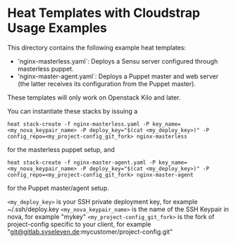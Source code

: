# Heat Templates with Cloudstrap Usage Examples

This directory contains the following example heat templates:

* 'nginx-masterless.yaml`: Deploys a Sensu server configured through masterless puppet.
* 'nginx-master-agent.yaml`: Deploys a Puppet master and web server (the latter receives its configuration from the Puppet master).

These templates will only work on Openstack Kilo and later.

You can instantiate these stacks by issuing a

  `heat stack-create -f nginx-masterless.yaml -P key_name=<my_nova_keypair_name> -P deploy_key="$(cat <my_deploy_key>)" -P config_repo=<my_project-config_git_fork> nginx-masterless`

for the masterless puppet setup, and
  
  `heat stack-create -f nginx-master-agent.yaml -P key_name=<my_nova_keypair_name> -P deploy_key="$(cat <my_deploy_key>)" -P config_repo=<my_project-config_git_fork> nginx-master-agent`

for the Puppet master/agent setup. 

`<my_deploy_key>` is your SSH private deployment key, for example ~/.ssh/deploy.key
`<my_nova_keypair_name>` is the name of the SSH Keypair in nova, for example "mykey"
`<my_project-config_git_fork>` is the fork of project-config specific to your client, for example "git@gitlab.syseleven.de:mycustomer/project-config.git"
